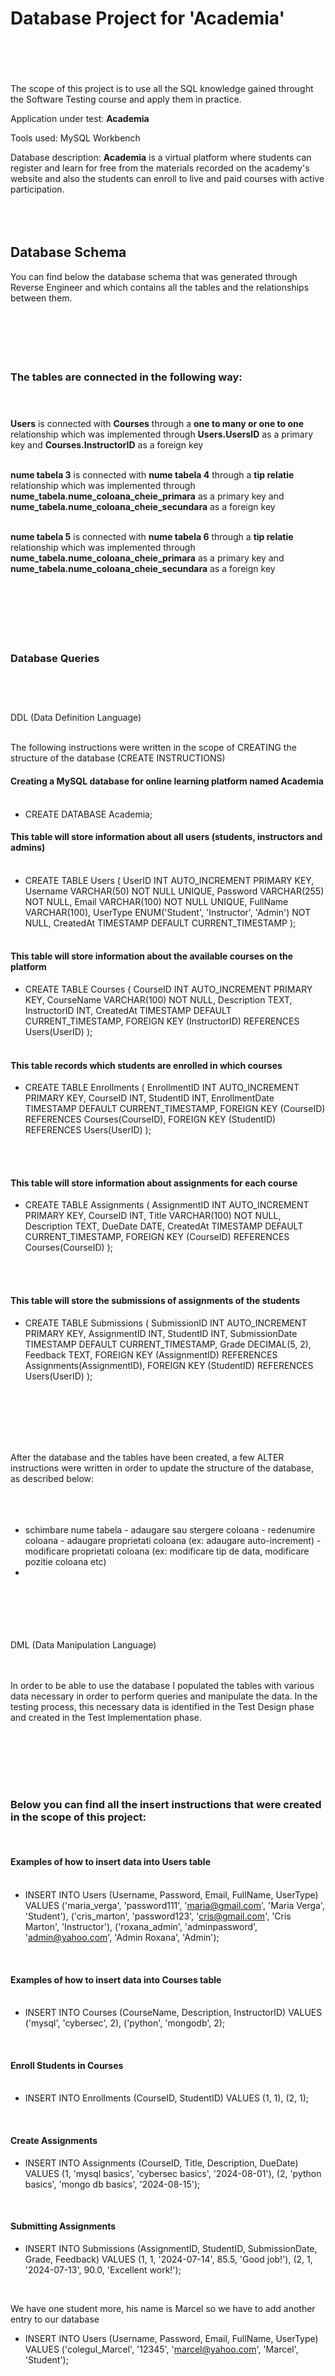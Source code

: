 <br> <br>
# Database Project for **'Academia'** <br> <br> <br> 
The scope of this project is to use all the SQL knowledge gained throught the Software Testing course and apply them in practice. <br> 

Application under test: **Academia**

Tools used: MySQL Workbench <br>

Database description:  **Academia** is a virtual platform where students can register and learn for free from the materials recorded on the academy's website and also the students can enroll to live and paid courses with active participation. <br> <br> <br> <br>
## Database Schema

You can find below the database schema that was generated through Reverse Engineer and which contains all the tables and the relationships between them. <br> <br> <br> <br> <br> <br>

   
  
 ### The tables are connected in the following way: <br> <br> <br>

**Users** is connected with **Courses** through a **one to many or one to one** relationship which was implemented through **Users.UsersID** as a primary key and **Courses.InstructorID** as a foreign key <BR> <BR>

**nume tabela 3** is connected with **nume tabela 4** through a **tip relatie** relationship which was implemented through **nume_tabela.nume_coloana_cheie_primara** as a primary key and **nume_tabela.nume_coloana_cheie_secundara** as a foreign key <BR> <BR>

**nume tabela 5** is connected with **nume tabela 6** through a **tip relatie** relationship which was implemented through **nume_tabela.nume_coloana_cheie_primara** as a primary key and **nume_tabela.nume_coloana_cheie_secundara** as a foreign key <BR> <BR><br> <br> <br> <br> <br>




### Database Queries <br> <br> <br> <br>

DDL (Data Definition Language)  <br> <br>

The following instructions were written in the scope of CREATING the structure of the database (CREATE INSTRUCTIONS)

#### Creating a MySQL database for online learning platform named Academia <br> <br>

* CREATE DATABASE Academia;




#### This table will store information about all users (students, instructors and admins) <br> <br>

* CREATE TABLE Users (
    UserID INT AUTO_INCREMENT PRIMARY KEY,
    Username VARCHAR(50) NOT NULL UNIQUE,
    Password VARCHAR(255) NOT NULL,
    Email VARCHAR(100) NOT NULL UNIQUE,
    FullName VARCHAR(100),
    UserType ENUM('Student', 'Instructor', 'Admin') NOT NULL,
    CreatedAt TIMESTAMP DEFAULT CURRENT_TIMESTAMP
);
 <br> <br>


#### This table will store information about the available courses on the platform
* CREATE TABLE Courses (
    CourseID INT AUTO_INCREMENT PRIMARY KEY,
    CourseName VARCHAR(100) NOT NULL,
    Description TEXT,
    InstructorID INT,
    CreatedAt TIMESTAMP DEFAULT CURRENT_TIMESTAMP,
    FOREIGN KEY (InstructorID) REFERENCES Users(UserID)
);
 <br> <br>

#### This table records which students are enrolled in which courses

* CREATE TABLE Enrollments (
    EnrollmentID INT AUTO_INCREMENT PRIMARY KEY,
    CourseID INT,
    StudentID INT,
    EnrollmentDate TIMESTAMP DEFAULT CURRENT_TIMESTAMP,
    FOREIGN KEY (CourseID) REFERENCES Courses(CourseID),
    FOREIGN KEY (StudentID) REFERENCES Users(UserID)
);


 <br> <br>
#### This table will store information about assignments for each course
* CREATE TABLE Assignments (
    AssignmentID INT AUTO_INCREMENT PRIMARY KEY,
    CourseID INT,
    Title VARCHAR(100) NOT NULL,
    Description TEXT,
    DueDate DATE,
    CreatedAt TIMESTAMP DEFAULT CURRENT_TIMESTAMP,
    FOREIGN KEY (CourseID) REFERENCES Courses(CourseID)
);

 <br> <br>
#### This table will store the submissions of assignments of the students
* CREATE TABLE Submissions (
    SubmissionID INT AUTO_INCREMENT PRIMARY KEY,
    AssignmentID INT,
    StudentID INT,
    SubmissionDate TIMESTAMP DEFAULT CURRENT_TIMESTAMP,
    Grade DECIMAL(5, 2),
    Feedback TEXT,
    FOREIGN KEY (AssignmentID) REFERENCES Assignments(AssignmentID),
    FOREIGN KEY (StudentID) REFERENCES Users(UserID)
);


 <br> <br>  <br> <br>  <br> 
 
After the database and the tables have been created, a few ALTER instructions were written in order to update the structure of the database, as described below:<br> <br><br> <br>

- schimbare nume tabela - adaugare sau stergere coloana - redenumire coloana - adaugare proprietati coloana (ex: adaugare auto-increment) - modificare proprietati coloana (ex: modificare tip de data, modificare pozitie coloana etc)
- 
  <br> <br>  <br> <br>  <br> <br>



  
DML (Data Manipulation Language)  <br> <br>  <br> 



In order to be able to use the database I populated the tables with various data necessary in order to perform queries and manipulate the data. In the testing process, this necessary data is identified in the Test Design phase and created in the Test Implementation phase.  <br> <br>  <br> <br>



 <br> <br>  
 
### Below you can find all the insert instructions that were created in the scope of this project:
 <br> 

#### Examples of how to insert data into Users table <br> <br>  
* INSERT INTO Users (Username, Password, Email, FullName, UserType)
VALUES 
('maria_verga', 'password111', 'maria@gmail.com', 'Maria Verga', 'Student'),
('cris_marton', 'password123', 'cris@gmail.com', 'Cris Marton', 'Instructor'),
('roxana_admin', 'adminpassword', 'admin@yahoo.com', 'Admin Roxana', 'Admin');
<br> 


#### Examples of how to insert data into Courses table  <br> <br>  
* INSERT INTO Courses (CourseName, Description, InstructorID)
VALUES 
('mysql', 'cybersec', 2),
('python', 'mongodb', 2);

<br> 

#### Enroll Students in Courses <br> <br>  
* INSERT INTO Enrollments (CourseID, StudentID)
VALUES 
(1, 1),
(2, 1);

<br> 

#### Create Assignments  <br>  
* INSERT INTO Assignments (CourseID, Title, Description, DueDate)
VALUES 
(1, 'mysql basics', 'cybersec basics', '2024-08-01'),
(2, 'python basics', 'mongo db basics', '2024-08-15');


<br> 

#### Submitting Assignments  <br>  
* INSERT INTO Submissions (AssignmentID, StudentID, SubmissionDate, Grade, Feedback)
VALUES 
(1, 1, '2024-07-14', 85.5, 'Good job!'),
(2, 1, '2024-07-13', 90.0, 'Excellent work!');
<br>  

 We have one student more, his name is Marcel
so we have to add another entry to our database  <br> 
* INSERT INTO Users (Username, Password, Email, FullName, UserType)
VALUES ('colegul_Marcel', '12345', 'marcel@yahoo.com', 'Marcel', 'Student');

<br> <br>   <br> <br>  

De asemenea, incercati sa acoperiti situatia in care inserati mai multe randuri in acelasi timp




 <br> <br>  

After the insert, in order to prepare the data to be better suited for the testing process, I updated some data in the following way:  <br> <br>  


 
instructiunile de UPDATE pe care le-ati scris folosind filtrarile necesare astfel incat sa actualizati doar datele de care aveti nevoie




 <br> <br>    <br> <br>    
 

### DQL (Data Query Language)   <br> <br>    <br> <br>  

After the testing process, I deleted the data that was no longer relevant in order to preserve the database clean:



Iinstructiunile de DELETE pe care le-ati scris folosind filtrarile necesare astfel incat sa stergeti doar datele de care aveti nevoie  <br> <br>   <br> <br>  







 <br> <br>   <br> <br>   <br> <br>  

In order to simulate various scenarios that might happen in real life I created the following queries that would cover multiple potential real-life situations:  <br> <br>   <br> 



Instructiunile de SELECT pe care le-ati scris folosind filtrarile necesare astfel incat sa extrageti doar datele de care aveti nevoie Incercati sa acoperiti urmatoarele:
- where
- AND
- OR
- NOT
- like
- inner join
- left join
- OPTIONAL: right join
- OPTIONAL: cross join
- functii agregate
- group by
- having
- OPTIONAL DAR RECOMANDAT: Subqueries - nu au fost in scopul cursului. Puteti sa consultati tutorialul asta si daca nu intelegeti ceva contactati fie trainerul, fie coordonatorul de grupa
-  <br> <br>    <br> <br>  

## Conclusions  <br> <br> <br>

     
     I have created the database for an online learning platform named Academia and this way I have been learning to create tables, populate them with data, make connections between tables, update some information, delete some data and return the data both at once and with various filters. 
     Thank you for your time!
